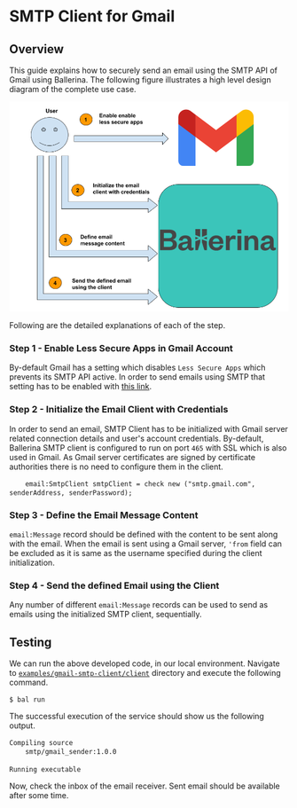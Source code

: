 # SMTP Client for Gmail

## Overview

This guide explains how to securely send an email using the SMTP API of Gmail using Ballerina. 
The following figure illustrates a high level design diagram of the complete use case.

![Send an email using Gmail SMTP API](./smtp-client-for-gmail.png)

Following are the detailed explanations of each of the step.

### Step 1 - Enable Less Secure Apps in Gmail Account

By-default Gmail has a setting which disables `Less Secure Apps` which prevents its SMTP API active. In order to send
emails using SMTP that setting has to be enabled with [this link](https://myaccount.google.com/lesssecureapps).

### Step 2 - Initialize the Email Client with Credentials

In order to send an email, SMTP Client has to be initialized with Gmail server related connection details and user's
account credentials. By-default, Ballerina SMTP client is configured to run on port `465` with SSL which is also used
in Gmail. As Gmail server certificates are signed by certificate authorities there is no need to configure them in the
client.

```ballerina
    email:SmtpClient smtpClient = check new ("smtp.gmail.com", senderAddress, senderPassword);
```

### Step 3 - Define the Email Message Content

`email:Message` record should be defined with the content to be sent along with the email. When the email is sent using
a Gmail server, `'from` field can be excluded as it is same as the username specified during the client initialization.

### Step 4 - Send the defined Email using the Client

Any number of different `email:Message` records can be used to send as emails using the initialized SMTP client,
sequentially.

## Testing

We can run the above developed code, in our local environment. Navigate to
[`examples/gmail-smtp-client/client`](./client) directory and execute the following command.
```shell
$ bal run
```

The successful execution of the service should show us the following output.
```shell
Compiling source
	smtp/gmail_sender:1.0.0

Running executable
```

Now, check the inbox of the email receiver. Sent email should be available after some time.

